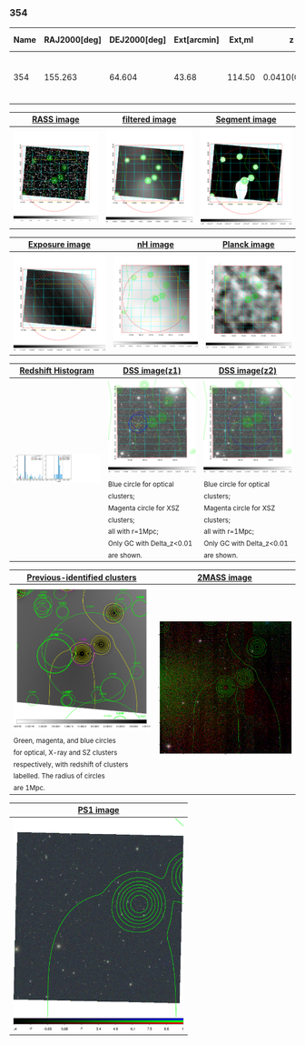 <div STYLE="page-break-after: always;"></div>

### 354

|Name|RAJ2000[deg]|DEJ2000[deg] |Ext[arcmin]| Ext,ml | z | z_src| C|GC(XSZ,Delta_z<0.01)| GC(OPT,Delta_z<0.01)|GC| R_sig[arcmin] | R500[arcmin] | R500[Mpc]| CRsig[c/s] | CR500[c/s] |L500[1E44 erg/s]|F500[1E-12 erg/s/cm^2]| M500[1E14 Msun]|Tx[keV]|Cnt_sig|Beta|Rc[arcmin]|Comment|Alias|
|---|---|---|---|---|---|------|---|--------|---------|----------|---|---|---|---|---|---|---|---|---|---|---|---|---|---|
|354| 155.263| 64.604| 43.68| 114.50| 0.0410(0.000)| z_opt| S| -| N| A, C, F20, N, W| 12.700| 11.014| 0.535| 0.104(0.036)| 0.101(0.035)| 0.065(0.028)| 1.654(0.725)| 0.45(0.10)| 1.33(0.19)| 74.9| 0.542(-0.032+0.088)| 3.910(-1.103+1.154)| -| t687|

|[RASS image](../image/354/354_img.pdf)|[filtered image](../image/354/354_fil.pdf)|[Segment image](../image/354/354_seg.pdf)|
|-------------------|--------------------|-------------------|
| <img src="../image/354/354_img.png" width="300">  | <img src="../image/354/354_fil.png" width="300">   | <img src="../image/354/354_seg.png" width="300">  |

|[Exposure image](../image/354/354_mex.pdf)| [nH image](../image/354/354_nh.pdf)| [Planck image](../image/354/354_p.pdf)|
|-------------------|--------------------|-------------------|
|<img src="../image/354/354_mex.png" width="300">   | <img src="../image/354/354_nh.png" width="300">    | <img src="../image/354/354_p.png" width="300"> |

|[Redshift Histogram](../image/354/354_zg.pdf) | [DSS image(z1)](../image/354/354_dss_z1.pdf)      |  [DSS image(z2)](../image/354/354_dss_z2.pdf)    |
|-------------------|--------------------|-------------------|
|<img src="../image/354/354_zg.png" width="300"> |<img src="../image/354/354_dss_z1.png" width="300"> <sub><br>Blue circle for optical clusters; <br>Magenta circle for XSZ clusters; <br>all with r=1Mpc; <br>Only GC with Delta_z<0.01 are shown. </sub>| <img src="../image/354/354_dss_z2.png" width="300"><sub><br>Blue circle for optical clusters; <br>Magenta circle for XSZ clusters; <br>all with r=1Mpc; <br>Only GC with Delta_z<0.01 are shown. </sub> |

|[Previous-identified clusters](../image/354/354_gc.pdf) | [2MASS image](../image/354/354_2mass.pdf)      |
|-------------------|-------------------|
|<img src=../image/354/354_gc.png width="300"> <br><sub>Green, magenta, and blue circles <br>for optical, X-ray and SZ clusters <br>respectively, with redshift of clusters <br>labelled. The radius of circles <br>are 1Mpc.</sub>|<img src="../image/354/354_2mass.png" width="300">  |

|[PS1 image](../image/354/354_ps1.pdf)            |
|-------------------|
| <img src="../image/354/354_ps1.png" width="300">  |
